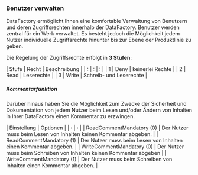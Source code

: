 ### Benutzer verwalten

DataFactory ermöglicht Ihnen eine komfortable Verwaltung von Benutzern und deren Zugriffsrechten innerhalb der DataFactory. Benutzer werden zentral für ein Werk verwaltet. Es besteht jedoch die Möglichkeit jedem Nutzer individuelle Zugriffsrechte hinunter bis zur Ebene der Produktlinie zu geben. 

Die Regelung der Zugriffsrechte erfolgt in **3 Stufen**:  

| Stufe | Recht | Beschreibung |
| : | : | : |
| 1 | Deny | keinerlei Rechte |
| 2 | Read | Leserechte |
| 3 | Write | Schreib- und Leserechte |

##### Kommentarfunktion

Darüber hinaus haben Sie die Möglichkeit zum Zwecke der Sicherheit und Dokumentation von jedem Nutzer beim Lesen und/oder Ändern von Inhalten in Ihrer DataFactory einen Kommentar zu erzwingen.  

| Einstellung | Optionen |
| : | : |
| ReadCommentMandatory (0) | Der Nutzer muss beim Lesen von Inhalten keinen Kommentar abgeben. |
| ReadCommentMandatory (1) | Der Nutzer muss beim Lesen von Inhalten einen Kommentar abgeben. |
| WriteCommentMandatory (0) | Der Nutzer muss beim Schreiben von Inhalten keinen Kommentar abgeben |
| WriteCommentMandatory (1) | Der Nutzer muss beim Schreiben von Inhalten einen Kommentar abgeben. |

